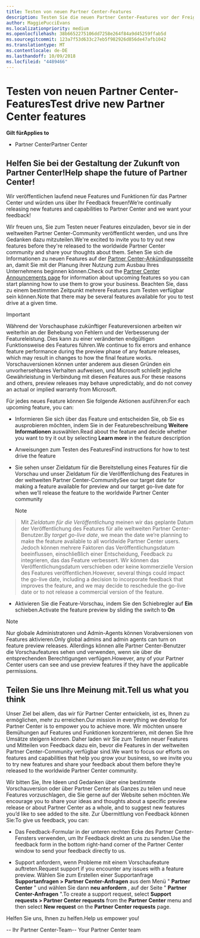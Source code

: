 ```yaml
---
title: Testen von neuen Partner Center-Features
description: Testen Sie die neuen Partner Center-Features vor der Freigabe, und teilen Sie uns Ihre Meinung mit. Helfen Sie bei der Gestaltung der Zukunft von Partner Center!
author: MaggiePucciEvans
ms.localizationpriority: medium
ms.openlocfilehash: 38b6652275106dd7258e264f84a9d45259ffab5d
ms.sourcegitcommit: 123a7f53d633c27eb5f982926d856de47afb1042
ms.translationtype: MT
ms.contentlocale: de-DE
ms.lasthandoff: 10/09/2018
ms.locfileid: "4489466"
---
```

# <a name="test-drive-new-partner-center-features"></a><span data-ttu-id="80d41-104">Testen von neuen Partner Center-Features</span><span class="sxs-lookup"><span data-stu-id="80d41-104">Test drive new Partner Center features</span></span>

**<span data-ttu-id="80d41-105">Gilt für</span><span class="sxs-lookup"><span data-stu-id="80d41-105">Applies to</span></span>**

- <span data-ttu-id="80d41-106">Partner Center</span><span class="sxs-lookup"><span data-stu-id="80d41-106">Partner Center</span></span>

## <a name="help-shape-the-future-of-partner-center"></a><span data-ttu-id="80d41-107">Helfen Sie bei der Gestaltung der Zukunft von Partner Center!</span><span class="sxs-lookup"><span data-stu-id="80d41-107">Help shape the future of Partner Center!</span></span>

<span data-ttu-id="80d41-108">Wir veröffentlichen laufend neue Features und Funktionen für das Partner Center und würden uns über Ihr Feedback freuen!</span><span class="sxs-lookup"><span data-stu-id="80d41-108">We’re continually releasing new features and capabilities to Partner Center and we want your feedback!</span></span> 

<span data-ttu-id="80d41-109">Wir freuen uns, Sie zum Testen neuer Features einzuladen, bevor sie in der weltweiten Partner Center-Community veröffentlicht werden, und uns Ihre Gedanken dazu mitzuteilen.</span><span class="sxs-lookup"><span data-stu-id="80d41-109">We're excited to invite you to try out new features before they're released to the worldwide Partner Center community and share your thoughts about them.</span></span> <span data-ttu-id="80d41-110">Sehen Sie sich die Informationen zu neuen Features auf der [Partner Center-Ankündigungsseite](https://partnercenter.microsoft.com/pcv/announcements) an, damit Sie mit der Planung ihrer Nutzung zum Ausbau Ihres Unternehmens beginnen können.</span><span class="sxs-lookup"><span data-stu-id="80d41-110">Check out the [Partner Center Announcements page](https://partnercenter.microsoft.com/pcv/announcements) for information about upcoming features so you can start planning how to use them to grow your business.</span></span> <span data-ttu-id="80d41-111">Beachten Sie, dass zu einem bestimmten Zeitpunkt mehrere Features zum Testen verfügbar sein können.</span><span class="sxs-lookup"><span data-stu-id="80d41-111">Note that there may be several features available for you to test drive at a given time.</span></span>

> [!IMPORTANT]  
> <span data-ttu-id="80d41-112">Während der Vorschauphase zukünftiger Featureversionen arbeiten wir weiterhin an der Behebung von Fehlern und der Verbesserung der Featureleistung. Dies kann zu einer veränderten endgültigen Funktionsweise des Features führen.</span><span class="sxs-lookup"><span data-stu-id="80d41-112">We continue to fix errors and enhance feature performance during the preview phase of any feature releases, which may result in changes to how the final feature works.</span></span> <span data-ttu-id="80d41-113">Vorschauversionen können unter anderem aus diesen Gründen ein unvorhersehbares Verhalten aufweisen, und Microsoft schließt jegliche Gewährleistung in Verbindung mit diesen Features aus.</span><span class="sxs-lookup"><span data-stu-id="80d41-113">For these reasons and others, preview releases may behave unpredictably, and do not convey an actual or implied warranty from Microsoft.</span></span>

<span data-ttu-id="80d41-114">Für jedes neues Feature können Sie folgende Aktionen ausführen:</span><span class="sxs-lookup"><span data-stu-id="80d41-114">For each upcoming feature, you can:</span></span>

-   <span data-ttu-id="80d41-115">Informieren Sie sich über das Feature und entscheiden Sie, ob Sie es ausprobieren möchten, indem Sie in der Featurebeschreibung **Weitere Informationen** auswählen.</span><span class="sxs-lookup"><span data-stu-id="80d41-115">Read about the feature and decide whether you want to try it out by selecting **Learn more** in the feature description</span></span> 

-   <span data-ttu-id="80d41-116">Anweisungen zum Testen des Features</span><span class="sxs-lookup"><span data-stu-id="80d41-116">Find instructions for how to test drive the feature</span></span>

-   <span data-ttu-id="80d41-117">Sie sehen unser Zieldatum für die Bereitstellung eines Features für die Vorschau und unser Zieldatum für die Veröffentlichung des Features in der weltweiten Partner Center-Community</span><span class="sxs-lookup"><span data-stu-id="80d41-117">See our target date for making a feature available for preview and our target go-live date for when we’ll release the feature to the worldwide Partner Center community</span></span> 

    > [!NOTE]  
>  <span data-ttu-id="80d41-118">Mit *Zieldatum für die Veröffentlichung* meinen wir das geplante Datum der Veröffentlichung des Features für alle weltweiten Partner Center-Benutzer.</span><span class="sxs-lookup"><span data-stu-id="80d41-118">By *target go-live date*, we mean the date we’re planning to make the feature available to all worldwide Partner Center users.</span></span> <span data-ttu-id="80d41-119">Jedoch können mehrere Faktoren das Veröffentlichungsdatum beeinflussen, einschließlich einer Entscheidung, Feedback zu integrieren, das das Feature verbessert. Wir können das Veröffentlichungsdatum verschieben oder keine kommerzielle Version des Features veröffentlichen.</span><span class="sxs-lookup"><span data-stu-id="80d41-119">However, several things could impact the go-live date, including a decision to incorporate feedback that improves the feature, and we may decide to reschedule the go-live date or to not release a commercial version of the feature.</span></span>  

-   <span data-ttu-id="80d41-120">Aktivieren Sie die Feature-Vorschau, indem Sie den Schiebregler auf **Ein** schieben.</span><span class="sxs-lookup"><span data-stu-id="80d41-120">Activate the feature preview by sliding the switch to **On**</span></span>

> [!NOTE]  
>  <span data-ttu-id="80d41-121">Nur globale Administratoren und Admin-Agents können Vorabversionen von Features aktivieren.</span><span class="sxs-lookup"><span data-stu-id="80d41-121">Only global admins and admin agents can turn on feature preview releases.</span></span> <span data-ttu-id="80d41-122">Allerdings können alle Partner Center-Benutzer die Vorschaufeatures sehen und verwenden, wenn sie über die entsprechenden Berechtigungen verfügen.</span><span class="sxs-lookup"><span data-stu-id="80d41-122">However, any of your Partner Center users can see and use preview features if they have the applicable permissions.</span></span>
 
## <a name="tell-us-what-you-think"></a><span data-ttu-id="80d41-123">Teilen Sie uns Ihre Meinung mit.</span><span class="sxs-lookup"><span data-stu-id="80d41-123">Tell us what you think</span></span>

<span data-ttu-id="80d41-124">Unser Ziel bei allem, das wir für Partner Center entwickeln, ist es, Ihnen zu ermöglichen, mehr zu erreichen.</span><span class="sxs-lookup"><span data-stu-id="80d41-124">Our mission in everything we develop for Partner Center is to empower you to achieve more.</span></span> <span data-ttu-id="80d41-125">Wir möchten unsere Bemühungen auf Features und Funktionen konzentrieren, mit denen Sie Ihre Umsätze steigern können. Daher laden wir Sie zum Testen neuer Features und Mitteilen von Feedback dazu ein, bevor die Features in der weltweiten Partner Center-Community verfügbar sind.</span><span class="sxs-lookup"><span data-stu-id="80d41-125">We want to focus our efforts on features and capabilities that help you grow your business, so we invite you to try new features and share your feedback about them before they’re released to the worldwide Partner Center community.</span></span> 

<span data-ttu-id="80d41-126">Wir bitten Sie, Ihre Ideen und Gedanken über eine bestimmte Vorschauversion oder über Partner Center als Ganzes zu teilen und neue Features vorzuschlagen, die Sie gerne auf der Website sehen möchten.</span><span class="sxs-lookup"><span data-stu-id="80d41-126">We encourage you to share your ideas and thoughts about a specific preview release or about Partner Center as a whole, and to suggest new features you’d like to see added to the site.</span></span> <span data-ttu-id="80d41-127">Zur Übermittlung von Feedback können Sie:</span><span class="sxs-lookup"><span data-stu-id="80d41-127">To give us feedback, you can:</span></span>  

-   <span data-ttu-id="80d41-128">Das Feedback-Formular in der unteren rechten Ecke des Partner Center-Fensters verwenden, um Ihr Feedback direkt an uns zu senden.</span><span class="sxs-lookup"><span data-stu-id="80d41-128">Use the feedback form in the bottom right-hand corner of the Partner Center window to send your feedback directly to us.</span></span> 

-   <span data-ttu-id="80d41-129">Support anfordern, wenn Probleme mit einem Vorschaufeature auftreten.</span><span class="sxs-lookup"><span data-stu-id="80d41-129">Request support if you encounter any issues with a feature preview.</span></span> <span data-ttu-id="80d41-130">Wählen Sie zum Erstellen einer Supportanfrage **Supportanfragen > Partner Center-Anfragen** aus dem Menü " **Partner Center** " und wählen Sie dann **neu anfordern** , auf der Seite " **Partner Center-Anfragen** ".</span><span class="sxs-lookup"><span data-stu-id="80d41-130">To create a support request, select **Support requests > Partner Center requests** from the **Partner Center** menu and then select **New request** on the **Partner Center requests** page.</span></span>

<span data-ttu-id="80d41-131">Helfen Sie uns, Ihnen zu helfen.</span><span class="sxs-lookup"><span data-stu-id="80d41-131">Help us empower you!</span></span>

<span data-ttu-id="80d41-132">-- Ihr Partner Center-Team</span><span class="sxs-lookup"><span data-stu-id="80d41-132">-- Your Partner Center team</span></span>

